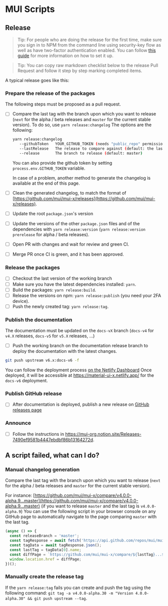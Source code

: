 # MUI Scripts

## Release

> Tip: For people who are doing the release for the first time, make sure you sign in to NPM from the command line using security-key flow as well as have two-factor authentication enabled.
> You can follow [this guide](https://docs.npmjs.com/accessing-npm-using-2fa) for more information on how to set it up.

> Tip: You can copy raw markdown checklist below to the release Pull Request and follow it step by step marking completed items.

A typical release goes like this:

### Prepare the release of the packages

The following steps must be proposed as a pull request.

- [ ] Compare the last tag with the branch upon which you want to release (`next` for the alpha / beta releases and `master` for the current stable version).
      To do so, use `yarn release:changelog` The options are the following:

  ```bash
  yarn release:changelog
     --githubToken   YOUR_GITHUB_TOKEN (needs "public_repo" permission)
     --lastRelease   The release to compare against (default: the last one)
     --release       The branch to release (default: master)
  ```

  You can also provide the github token by setting `process.env.GITHUB_TOKEN` variable.

  In case of a problem, another method to generate the changelog is available at the end of this page.

- [ ] Clean the generated changelog, to match the format of [https://github.com/mui/mui-x/releases](https://github.com/mui/mui-x/releases).
- [ ] Update the root `package.json`'s version
- [ ] Update the versions of the other `package.json` files and of the dependencies with `yarn release:version` (`yarn release:version prerelease` for alpha / beta releases).
- [ ] Open PR with changes and wait for review and green CI.
- [ ] Merge PR once CI is green, and it has been approved.

### Release the packages

- [ ] Checkout the last version of the working branch
- [ ] Make sure you have the latest dependencies installed: `yarn`.
- [ ] Build the packages: `yarn release:build`.
- [ ] Release the versions on npm: `yarn release:publish` (you need your 2FA device).
- [ ] Push the newly created tag: `yarn release:tag`.

### Publish the documentation

The documentation must be updated on the `docs-vX` branch (`docs-v4` for `v4.X` releases, `docs-v5` for `v5.X` releases, ...)

- [ ] Push the working branch on the documentation release branch to deploy the documentation with the latest changes.

<!-- #default-branch-switch -->

```bash
git push upstream v6.x:docs-v6 -f
```

You can follow the deployment process [on the Netlify Dashboard](https://app.netlify.com/sites/material-ui-x/deploys?filter=docs-v6)
Once deployed, it will be accessible at https://material-ui-x.netlify.app/ for the `docs-v6` deployment.

### Publish GitHub release

- [ ] After documentation is deployed, publish a new release on [GitHub releases page](https://github.com/mui/mui-x/releases)

### Announce

- [ ] Follow the instructions in https://mui-org.notion.site/Releases-7490ef9581b4447ebdbf86b13164272d.

## A script failed, what can I do?

### Manual changelog generation

Compare the last tag with the branch upon which you want to release (`next` for the alpha / beta releases and `master` for the current stable version).

For instance: [https://github.com/mui/mui-x/compare/v4.0.0-alpha.9...master](https://github.com/mui/mui-x/compare/v4.0.0-alpha.9...master) (if you want to release `master` and the last tag is `v4.0.0-alpha.9`)
You can use the following script in your browser console on any GitHub page to automatically navigate to the page comparing `master` with the last tag.

```js
(async () => {
  const releaseBranch = 'master';
  const tagResponse = await fetch('https://api.github.com/repos/mui/mui-x/tags?per_page=1');
  const tagData = await tagResponse.json();
  const lastTag = tagData[0].name;
  const diffPage = `https://github.com/mui/mui-x/compare/${lastTag}...${releaseBranch}`;
  window.location.href = diffPage;
})();
```

### Manually create the release tag

If the `yarn release:tag` fails you can create and push the tag using the following command: `git tag -a v4.0.0-alpha.30 -m "Version 4.0.0-alpha.30" && git push upstream --tag`.
